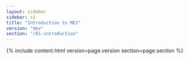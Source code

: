 ```yaml
---
layout: sidebar
sidebar: s1
title: "Introduction to MEI"
version: "dev"
section: "/01-introduction"
---
```

{% include content.html version=page.version section=page.section %}

